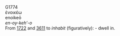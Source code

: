 <body>
  <p>G1774<br>  ἐνοικέω  <br> enoikeō  <br><i>en-oy-keh‘-o </i><br>From <a href="g1722.htm">1722</a> and <a href="g3611.htm">3611</a>  to <i>inhabit</i> (figuratively): - dwell in.<br></p>
 </body>
